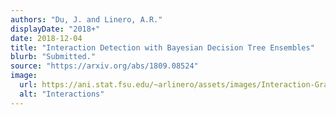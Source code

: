 ```yaml
---
authors: "Du, J. and Linero, A.R."
displayDate: "2018+"
date: 2018-12-04
title: "Interaction Detection with Bayesian Decision Tree Ensembles"
blurb: "Submitted."
source: "https://arxiv.org/abs/1809.08524"
image:
  url: https://ani.stat.fsu.edu/~arlinero/assets/images/Interaction-Graph.jpg
  alt: "Interactions"
---
```

